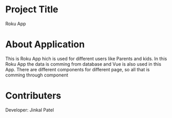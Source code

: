 # Project Title

Roku App

# About Application

This is Roku App hich is used for different users like Parents and kids.
In this Roku App the data is comming from database and Vue is also used in this App.
There are different components for different page, so all that is comming through component

# Contributers

Developer: Jinkal Patel
